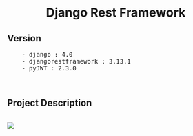 <div align=center>
    <h1><b>Django Rest Framework</b></h1>
</div>

<div>
    <h2><b>Version</b></h2>
    <pre>
    - django : 4.0
    - djangorestframework : 3.13.1
    - pyJWT : 2.3.0</pre>
</div>
<br>

<div>
    <h2><b>Project Description</b></h2>
    <pre></pre>
</div>

<div>
    <img src="![HiverProject](https://user-images.githubusercontent.com/69226800/148867233-4c3a72c3-1f01-42e1-8507-73a102dd69e4.jpg)">
</div>